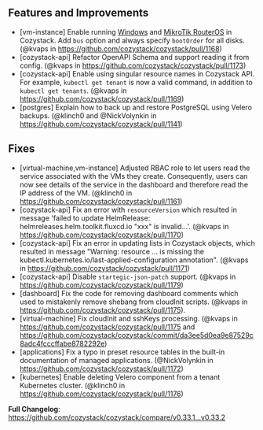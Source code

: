## Features and Improvements

* [vm-instance] Enable running [Windows](https://cozystack.io/docs/operations/virtualization/windows/) and [MikroTik RouterOS](https://cozystack.io/docs/operations/virtualization/mikrotik/) in Cozystack. Add `bus` option and always specify `bootOrder` for all disks. (@kvaps in https://github.com/cozystack/cozystack/pull/1168)
* [cozystack-api] Refactor OpenAPI Schema and support reading it from config. (@kvaps in https://github.com/cozystack/cozystack/pull/1173)
* [cozystack-api] Enable using singular resource names in Cozystack API. For example, `kubectl get tenant` is now a valid command, in addition to `kubectl get tenants`. (@kvaps in https://github.com/cozystack/cozystack/pull/1169)
* [postgres] Explain how to back up and restore PostgreSQL using Velero backups. (@klinch0 and @NickVolynkin in https://github.com/cozystack/cozystack/pull/1141)

## Fixes

* [virtual-machine,vm-instance] Adjusted RBAC role to let users read the service associated with the VMs they create. Consequently, users can now see details of the service in the dashboard and therefore read the IP address of the VM. (@klinch0 in https://github.com/cozystack/cozystack/pull/1161)
* [cozystack-api] Fix an error with `resourceVersion` which resulted in message 'failed to update HelmRelease: helmreleases.helm.toolkit.fluxcd.io "xxx" is invalid...'. (@kvaps in https://github.com/cozystack/cozystack/pull/1170)
* [cozystack-api] Fix an error in updating lists in Cozystack objects, which resulted in message "Warning: resource ... is missing the kubectl.kubernetes.io/last-applied-configuration annotation". (@kvaps in https://github.com/cozystack/cozystack/pull/1171)
* [cozystack-api] Disable `startegic-json-patch` support. (@kvaps in https://github.com/cozystack/cozystack/pull/1179)
* [dashboard] Fix the code for removing dashboard comments which used to mistakenly remove shebang from cloudInit scripts. (@kvaps in https://github.com/cozystack/cozystack/pull/1175).
* [virtual-machine] Fix cloudInit and sshKeys processing. (@kvaps in https://github.com/cozystack/cozystack/pull/1175 and https://github.com/cozystack/cozystack/commit/da3ee5d0ea9e87529c8adc4fcccffabe8782292e)
* [applications] Fix a typo in preset resource tables in the built-in documentation of managed applications. (@NickVolynkin in https://github.com/cozystack/cozystack/pull/1172)
* [kubernetes] Enable deleting Velero component from a tenant Kubernetes cluster. (@klinch0 in https://github.com/cozystack/cozystack/pull/1176)

**Full Changelog**: https://github.com/cozystack/cozystack/compare/v0.33.1...v0.33.2
